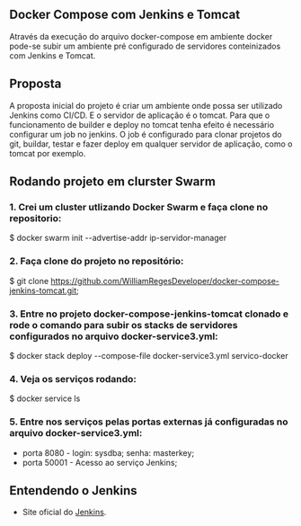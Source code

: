 ## Docker Compose com Jenkins e Tomcat
Através da execução do arquivo docker-compose em ambiente docker pode-se subir um ambiente pré
configurado de servidores conteinizados com Jenkins e Tomcat.


## Proposta
A proposta inicial do projeto é criar um ambiente onde possa ser utilizado Jenkins como CI/CD. E o 
servidor de aplicação é o tomcat. Para que o funcionamento de builder e deploy no tomcat tenha efeito 
é necessário configurar um job no jenkins.
O job é configurado para clonar projetos do git, buildar, testar e fazer deploy em qualquer servidor de aplicação,
como o tomcat por exemplo.

## Rodando projeto em clurster Swarm
### 1. Crei um cluster utlizando Docker Swarm e faça clone no repositorio:
 $ docker swarm init --advertise-addr ip-servidor-manager

### 2. Faça clone do projeto no repositório:
 $ git clone https://github.com/WilliamRegesDeveloper/docker-compose-jenkins-tomcat.git;

### 3. Entre no projeto docker-compose-jenkins-tomcat clonado e rode o comando para subir os stacks de servidores configurados no arquivo docker-service3.yml:
 $ docker stack deploy --compose-file docker-service3.yml servico-docker

### 4. Veja os serviços rodando:
$ docker service ls

### 5. Entre nos serviços pelas portas externas já configuradas no arquivo docker-service3.yml:
* porta 8080 - login: sysdba; senha: masterkey;
* porta 50001 - Acesso ao serviço Jenkins;


## Entendendo o Jenkins

* Site oficial do [Jenkins](https://jenkins.io/).


